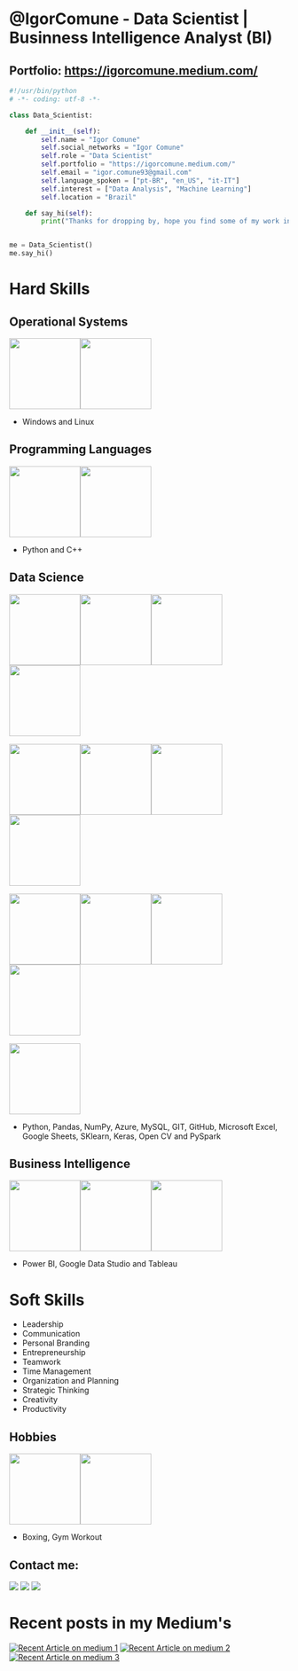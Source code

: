 # @IgorComune - Data Scientist | Businness Intelligence Analyst (BI) 
## Portfolio: https://igorcomune.medium.com/

```python
#!/usr/bin/python
# -*- coding: utf-8 -*-

class Data_Scientist:

    def __init__(self):
        self.name = "Igor Comune"
        self.social_networks = "Igor Comune"
        self.role = "Data Scientist"
        self.portfolio = "https://igorcomune.medium.com/"
        self.email = "igor.comune93@gmail.com"
        self.language_spoken = ["pt-BR", "en_US", "it-IT"]
        self.interest = ["Data Analysis", "Machine Learning"]
        self.location = "Brazil"

    def say_hi(self):
        print("Thanks for dropping by, hope you find some of my work interesting.")


me = Data_Scientist()
me.say_hi()
```

# Hard Skills
## Operational Systems

<img height="128" width="128" src="https://upload.wikimedia.org/wikipedia/commons/4/48/Windows_logo_-_2012_%28dark_blue%29.svg" /><img height="128" width="128" src="https://upload.wikimedia.org/wikipedia/commons/thumb/3/35/Tux.svg/800px-Tux.svg.png" />

- Windows and Linux

## Programming Languages
<img height="128" width="128" src="https://upload.wikimedia.org/wikipedia/commons/thumb/c/c3/Python-logo-notext.svg/1200px-Python-logo-notext.svg.png" /><img height="128" width="128" src="https://upload.wikimedia.org/wikipedia/commons/thumb/1/18/ISO_C%2B%2B_Logo.svg/800px-ISO_C%2B%2B_Logo.svg.png" />

- Python and C++

## Data Science

<img height="128" width="128" src="https://cdn.jsdelivr.net/gh/devicons/devicon/icons/python/python-original.svg" /><img height="128" width="128" src="https://cdn.jsdelivr.net/gh/devicons/devicon/icons/pandas/pandas-original-wordmark.svg" /><img height="128" width="128" src="https://cdn.jsdelivr.net/gh/devicons/devicon/icons/numpy/numpy-original.svg" /><img height="128" width="128" src="https://cdn.jsdelivr.net/gh/devicons/devicon/icons/azure/azure-original-wordmark.svg" />

<img height="128" width="128" src="https://cdn.jsdelivr.net/gh/devicons/devicon/icons/mysql/mysql-plain-wordmark.svg" /><img height="128" width="128" src="https://cdn.jsdelivr.net/gh/devicons/devicon/icons/git/git-original.svg" /><img height="128" width="128" src="https://cdn.jsdelivr.net/gh/devicons/devicon/icons/github/github-original-wordmark.svg" /><img height="128" width="128" src="https://upload.wikimedia.org/wikipedia/commons/3/34/Microsoft_Office_Excel_%282019%E2%80%93present%29.svg" />

<img height="128" width="128" src="https://upload.wikimedia.org/wikipedia/commons/a/ae/Google_Sheets_2020_Logo.svg" /><img height="128" width="128" src="https://upload.wikimedia.org/wikipedia/commons/0/05/Scikit_learn_logo_small.svg" /><img height="128" width="128" src="https://upload.wikimedia.org/wikipedia/commons/thumb/a/ae/Keras_logo.svg/768px-Keras_logo.svg.png" /><img height="128" width="128" src="https://upload.wikimedia.org/wikipedia/commons/thumb/3/32/OpenCV_Logo_with_text_svg_version.svg/800px-OpenCV_Logo_with_text_svg_version.svg.png" />

<img height="128" width="128" src="https://bigdata-madesimple.com/wp-content/uploads/2019/03/PySpark.jpg" />







- Python, Pandas, NumPy, Azure, MySQL, GIT, GitHub, Microsoft Excel, Google Sheets, SKlearn, Keras, Open CV and PySpark



## Business Intelligence
<img height="128" width="128" src="https://github.com/microsoft/PowerBI-Icons/blob/main/PNG/PowerBI.png?raw=true" /><img height="128" width="128" src="https://avatars.githubusercontent.com/u/36164477?s=200&v=4" /><img height="128" width="128" src="https://img.ibxk.com.br/2019/08/12/12154604838117.jpg" />

- Power BI, Google Data Studio and Tableau

# Soft Skills
- Leadership
- Communication
- Personal Branding
- Entrepreneurship
- Teamwork
- Time Management
- Organization and Planning
- Strategic Thinking
- Creativity
- Productivity

## Hobbies
<img height="128" width="128" src="https://cdn-icons-png.flaticon.com/512/140/140394.png" /><img height="128" width="128" src="https://freesvg.org/img/15-Hotel-Icon-Has-Gym.png" />

- Boxing, Gym Workout

## Contact me:

<div>

<a href="https://www.instagram.com/igorcomune/" target="_blank"><img src="https://img.shields.io/badge/-Instagram-%23E4405F?style=for-the-badge&logo=instagram&logoColor=white" target="_blank"></a>
<a href = "mailto:igor.comune93@gmail.com"><img src="https://img.shields.io/badge/Gmail-D14836?style=for-the-badge&logo=gmail&logoColor=white" target="_blank"></a>
<a href="https://www.linkedin.com/in/igor-comune/" target="_blank"><img src="https://img.shields.io/badge/-LinkedIn-%230077B5?style=for-the-badge&logo=linkedin&logoColor=white" target="_blank"></a>
</div>

# Recent posts in my Medium's

<a target="_blank" href="https://github-readme-medium-recent-article.vercel.app/medium/@igorcomune/0"><img src="https://github-readme-medium-recent-article.vercel.app/medium/@igorcomune/0" alt="Recent Article on medium 1"></img></a>
<a target="_blank" href="https://github-readme-medium-recent-article.vercel.app/medium/@igorcomune/1"><img src="https://github-readme-medium-recent-article.vercel.app/medium/@igorcomune/1" alt="Recent Article on medium 2"></img></a>
<a target="_blank" href="https://github-readme-medium-recent-article.vercel.app/medium/@igorcomune/2"><img src="https://github-readme-medium-recent-article.vercel.app/medium/@igorcomune/2" alt="Recent Article on medium 3"></img></a>

<!---
IgorComune/IgorComune is a ✨ special ✨ repository because its `README.md` (this file) appears on your GitHub profile.
You can click the Preview link to take a look at your changes.
--->
